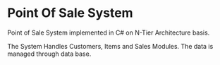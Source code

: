 # Point Of Sale System
Point of Sale System implemented in C# on N-Tier Architecture basis.

The System Handles Customers, Items and Sales Modules. The data is managed through data base.
